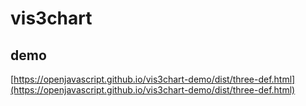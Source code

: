 # vis3chart

## demo

  [https://openjavascript.github.io/vis3chart-demo/dist/three-def.html](https://openjavascript.github.io/vis3chart-demo/dist/three-def.html)
